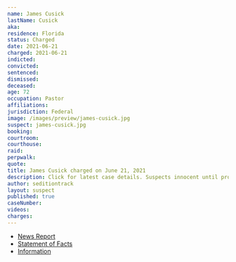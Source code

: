 ```yaml
---
name: James Cusick
lastName: Cusick
aka:
residence: Florida
status: Charged
date: 2021-06-21
charged: 2021-06-21
indicted:
convicted:
sentenced:
dismissed:
deceased:
age: 72
occupation: Pastor
affiliations:
jurisdiction: Federal
image: /images/preview/james-cusick.jpg
suspect: james-cusick.jpg
booking:
courtroom:
courthouse:
raid:
perpwalk:
quote:
title: James Cusick charged on June 21, 2021
description: Click for latest case details. Suspects innocent until proven guilty.
author: seditiontrack
layout: suspect
published: true
caseNumber:
videos:
charges:
---
```

- [News Report](https://www.clickorlando.com/news/local/2021/06/24/florida-pastors-arrested-in-connection-with-capitol-riot/)
- [Statement of Facts](https://www.justice.gov/usao-dc/case-multi-defendant/file/1405931/download)
- [Information](https://www.justice.gov/usao-dc/case-multi-defendant/file/1424616/download)
